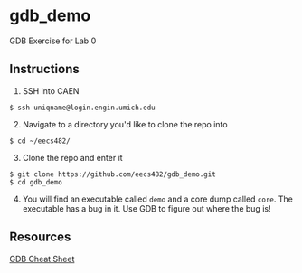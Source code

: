 # gdb_demo

GDB Exercise for Lab 0

## Instructions

1. SSH into CAEN
```
$ ssh uniqname@login.engin.umich.edu
```

2. Navigate to a directory you'd like to clone the repo into
```
$ cd ~/eecs482/
```

3. Clone the repo and enter it
```
$ git clone https://github.com/eecs482/gdb_demo.git
$ cd gdb_demo
```

4. You will find an executable called `demo` and a core dump called `core`. The executable has a bug in it. Use GDB to figure out where the bug is!

## Resources

[GDB Cheat Sheet](http://users.ece.utexas.edu/~adnan/gdb-refcard.pdf)

